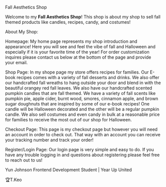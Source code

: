 
Fall Aesthetics Shop 

Welcome to my **Fall Aesthetics Shop**! This shop is about my shop to sell fall themed products like candles, recipes, candy, and costumes!


About My Shop:

Homepage:
My home page represents my shop introduction and appearance! Here you will see and feel the vibe of fall and Halloween and especially if it is your favorite time of the year! For order customization inquires please contact us below at the bottom of the page and provide your email.

Shop Page:
In my shope page my store offers recipes for families. Our E-book recipes comes with a variety of fall desserts and drinks. We also offer our handcrafted fall wreaths to hang outside your door and blend in with the beautiful orangey red fall leaves. We also have our handcrafted scented pumpkin candles that are fall themed. We have a variety of fall scents like pumpkin pie, apple cider, burnt wood, smores, cinnamon apple, and brown sugar doughnuts that are inspired by some of our e-book recipes! One candle will be Halloween decorated and the other will be a regular pumpkin candle. We also sell costumes and even candy in bulk at a reasonable price for families to receive the most out of our shop for Halloween.

Checkout Page:
This page is my checkout page but however you will need an account in order to check out. That way with an account you can receive your tracking number and track your order!

Register/Login Page:
Our login page is very simple and easy to do. If you have any trouble logging in and questions about registering please feel free to reach out to us! 


Yun Johnson 
Frontend Development Student | Year Up United







🏆T.Keo